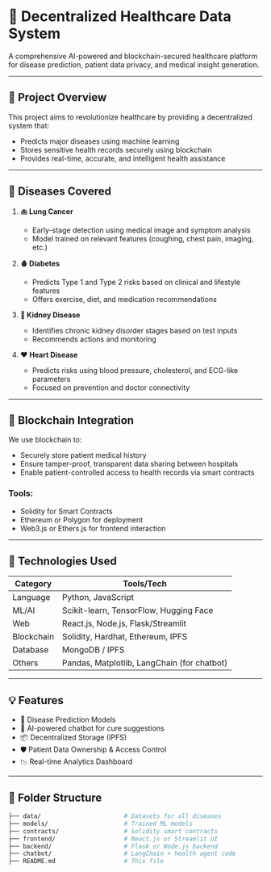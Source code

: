# 🏥 Decentralized Healthcare Data System

A comprehensive AI-powered and blockchain-secured healthcare platform for disease prediction, patient data privacy, and medical insight generation.

---

## 📌 Project Overview

This project aims to revolutionize healthcare by providing a decentralized system that:

- Predicts major diseases using machine learning
- Stores sensitive health records securely using blockchain
- Provides real-time, accurate, and intelligent health assistance

---

## 🔬 Diseases Covered

1. **🫁 Lung Cancer**
   - Early-stage detection using medical image and symptom analysis
   - Model trained on relevant features (coughing, chest pain, imaging, etc.)

2. **🩸 Diabetes**
   - Predicts Type 1 and Type 2 risks based on clinical and lifestyle features
   - Offers exercise, diet, and medication recommendations

3. **🧬 Kidney Disease**
   - Identifies chronic kidney disorder stages based on test inputs
   - Recommends actions and monitoring

4. **❤️ Heart Disease**
   - Predicts risks using blood pressure, cholesterol, and ECG-like parameters
   - Focused on prevention and doctor connectivity

---

## 🔐 Blockchain Integration

We use blockchain to:

- Securely store patient medical history
- Ensure tamper-proof, transparent data sharing between hospitals
- Enable patient-controlled access to health records via smart contracts

### Tools:
- Solidity for Smart Contracts
- Ethereum or Polygon for deployment
- Web3.js or Ethers.js for frontend interaction

---

## 🤖 Technologies Used

| Category       | Tools/Tech                                |
|----------------|--------------------------------------------|
| Language       | Python, JavaScript                         |
| ML/AI          | Scikit-learn, TensorFlow, Hugging Face     |
| Web            | React.js, Node.js, Flask/Streamlit         |
| Blockchain     | Solidity, Hardhat, Ethereum, IPFS          |
| Database       | MongoDB / IPFS                             |
| Others         | Pandas, Matplotlib, LangChain (for chatbot)|

---

## 💡 Features

- 🔎 Disease Prediction Models
- 🧠 AI-powered chatbot for cure suggestions
- 📦 Decentralized Storage (IPFS)
- 🛡️ Patient Data Ownership & Access Control
- 📉 Real-time Analytics Dashboard

---

## 📁 Folder Structure

```bash
├── data/                       # Datasets for all diseases
├── models/                     # Trained ML models
├── contracts/                  # Solidity smart contracts
├── frontend/                   # React.js or Streamlit UI
├── backend/                    # Flask or Node.js backend
├── chatbot/                    # LangChain + health agent code
├── README.md                   # This file
